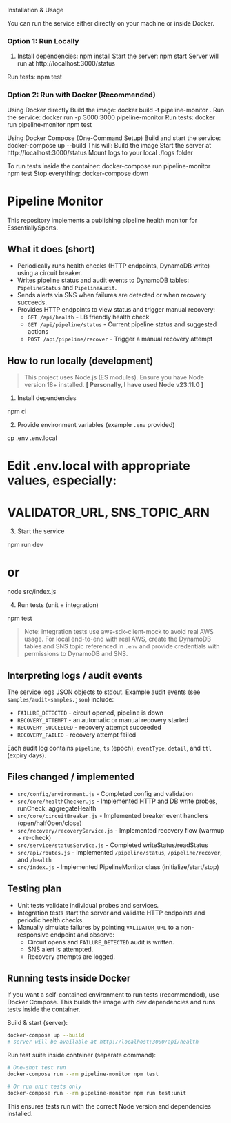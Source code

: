 Installation & Usage

You can run the service either directly on your machine or inside Docker.

### Option 1: Run Locally

1. Install dependencies: npm install
Start the server: npm start
Server will run at http://localhost:3000/status

Run tests: npm test

### Option 2: Run with Docker (Recommended)
Using Docker directly
Build the image: docker build -t pipeline-monitor .
Run the service: docker run -p 3000:3000 pipeline-monitor
Run tests: docker run pipeline-monitor npm test


Using Docker Compose (One-Command Setup)
Build and start the service: docker-compose up --build
This will:
Build the image
Start the server at http://localhost:3000/status
Mount logs to your local ./logs folder

To run tests inside the container: docker-compose run pipeline-monitor npm test
Stop everything: docker-compose down


# Pipeline Monitor

This repository implements a publishing pipeline health monitor for EssentiallySports.

## What it does (short)
- Periodically runs health checks (HTTP endpoints, DynamoDB write) using a circuit breaker.
- Writes pipeline status and audit events to DynamoDB tables: `PipelineStatus` and `PipelineAudit`.
- Sends alerts via SNS when failures are detected or when recovery succeeds.
- Provides HTTP endpoints to view status and trigger manual recovery:
  - `GET /api/health` - LB friendly health check
  - `GET /api/pipeline/status` - Current pipeline status and suggested actions
  - `POST /api/pipeline/recover` - Trigger a manual recovery attempt

## How to run locally (development)

> This project uses Node.js (ES modules). Ensure you have Node version 18+ installed. 
**[ Personally, I have used Node v23.11.0 ]**

1. Install dependencies

npm ci

2. Provide environment variables (example `.env` provided)

cp .env .env.local
# Edit .env.local with appropriate values, especially:
# VALIDATOR_URL, SNS_TOPIC_ARN


3. Start the service

npm run dev
# or
node src/index.js


4. Run tests (unit + integration)

npm test


> Note: integration tests use aws-sdk-client-mock to avoid real AWS usage. For local end-to-end with real AWS, create the DynamoDB tables and SNS topic referenced in `.env` and provide credentials with permissions to DynamoDB and SNS.

## Interpreting logs / audit events
The service logs JSON objects to stdout. Example audit events (see `samples/audit-samples.json`) include:
- `FAILURE_DETECTED` - circuit opened, pipeline is down
- `RECOVERY_ATTEMPT` - an automatic or manual recovery started
- `RECOVERY_SUCCEEDED` - recovery attempt succeeded
- `RECOVERY_FAILED` - recovery attempt failed

Each audit log contains `pipeline`, `ts` (epoch), `eventType`, `detail`, and `ttl` (expiry days).

## Files changed / implemented
- `src/config/environment.js` - Completed config and validation
- `src/core/healthChecker.js` - Implemented HTTP and DB write probes, runCheck, aggregateHealth
- `src/core/circuitBreaker.js` - Implemented breaker event handlers (open/halfOpen/close)
- `src/recovery/recoveryService.js` - Implemented recovery flow (warmup + re-check)
- `src/service/statusService.js` - Completed writeStatus/readStatus
- `src/api/routes.js` - Implemented `/pipeline/status`, `/pipeline/recover`, and `/health`
- `src/index.js` - Implemented PipelineMonitor class (initialize/start/stop)

## Testing plan
- Unit tests validate individual probes and services.
- Integration tests start the server and validate HTTP endpoints and periodic health checks.
- Manually simulate failures by pointing `VALIDATOR_URL` to a non-responsive endpoint and observe:
  - Circuit opens and `FAILURE_DETECTED` audit is written.
  - SNS alert is attempted.
  - Recovery attempts are logged.


## Running tests inside Docker

If you want a self-contained environment to run tests (recommended), use Docker Compose. This builds the image with dev dependencies and runs tests inside the container.

Build & start (server):
```bash
docker-compose up --build
# server will be available at http://localhost:3000/api/health
```

Run test suite inside container (separate command):
```bash
# One-shot test run
docker-compose run --rm pipeline-monitor npm test

# Or run unit tests only
docker-compose run --rm pipeline-monitor npm run test:unit
```

This ensures tests run with the correct Node version and dependencies installed.

